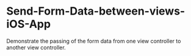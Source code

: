 Send-Form-Data-between-views-iOS-App
====================================

Demonstrate the passing of the form data from one view controller to another view controller.
